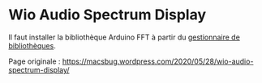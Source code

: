 # Wio Audio Spectrum Display

Il faut installer la bibliothèque Arduino FFT à partir du [gestionnaire de bibliothèques](https://docs.arduino.cc/software/ide-v1/tutorials/installing-libraries).


Page originale : https://macsbug.wordpress.com/2020/05/28/wio-audio-spectrum-display/